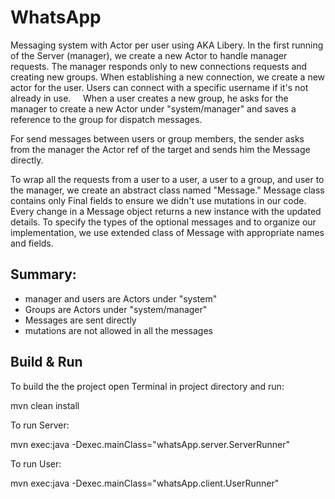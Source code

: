 # WhatsApp

Messaging system with Actor per user using AKA Libery. 
In the first running of the Server (manager), we create a new Actor to handle manager requests. The manager responds only to new connections requests and creating new groups. 
When establishing a new connection, we create a new actor for the user. Users can connect with a specific username if it's not already in use.    
When a user creates a new group, he asks for the manager to create a new Actor under "system/manager" and saves a reference to the group for dispatch messages.

For send messages between users or group members, the sender asks from the manager the Actor ref of the target and sends him the Message directly.

To wrap all the requests from a user to a user, a user to a group, and user to the manager, we create an abstract class named "Message." Message class contains only Final fields to ensure we didn't use mutations in our code. Every change in a Message object returns a new instance with the updated details.
To specify the types of the optional messages and to organize our implementation, we use extended class of Message with appropriate names and fields.  

## Summary:
- manager and users are Actors under "system"
- Groups are Actors under "system/manager"
- Messages are sent directly
- mutations are not allowed in all the messages

## Build & Run
To build the the project open Terminal in project directory and run:

mvn clean install

To run Server:

mvn exec:java -Dexec.mainClass="whatsApp.server.ServerRunner"

To run User:

mvn exec:java -Dexec.mainClass="whatsApp.client.UserRunner"
